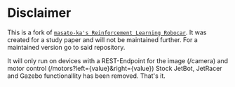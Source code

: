 # Disclaimer
This is a fork of [`masato-ka's Reinforcement Learning Robocar`](https://github.com/masato-ka/airc-rl-agent).
It was created for a study paper and will not be maintained further.
For a maintained version go to said repository.

It will only run on devices with a REST-Endpoint for the image (/camera) and motor control (/motors?left={value}&right={value})
Stock JetBot, JetRacer and Gazebo functionallity has been removed.
That's it.